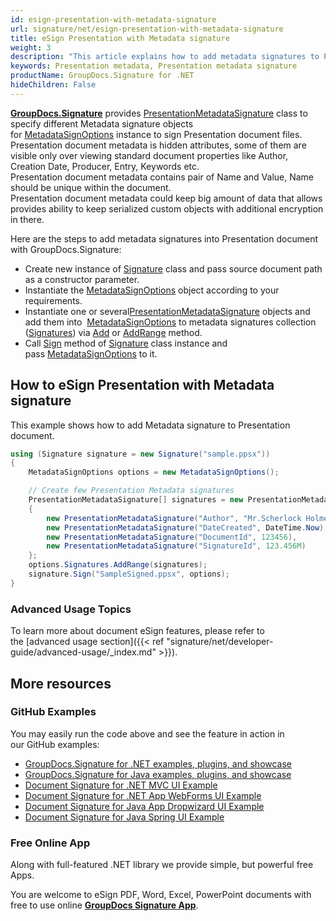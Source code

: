 ```yaml
---
id: esign-presentation-with-metadata-signature
url: signature/net/esign-presentation-with-metadata-signature
title: eSign Presentation with Metadata signature
weight: 3
description: "This article explains how to add metadata signatures to Presentation document with GroupDocs.Signature"
keywords: Presentation metadata, Presentation metadata signature
productName: GroupDocs.Signature for .NET
hideChildren: False
---
```

[**GroupDocs.Signature**](https://products.groupdocs.com/signature/net) provides [PresentationMetadataSignature](https://apireference.groupdocs.com/net/signature/groupdocs.signature.domain/presentationmetadatasignature) class to specify different Metadata signature objects for [MetadataSignOptions](https://apireference.groupdocs.com/net/signature/groupdocs.signature.options/metadatasignoptions) instance to sign Presentation document files.
Presentation document metadata is hidden attributes, some of them are visible only over viewing standard document properties like Author, Creation Date, Producer, Entry, Keywords etc.  
Presentation document metadata contains pair of Name and Value, Name should be unique within the document.  
Presentation document metadata could keep big amount of data that allows provides ability to keep serialized custom objects with additional encryption in there.

Here are the steps to add metadata signatures into Presentation document with GroupDocs.Signature:

* Create new instance of [Signature](https://apireference.groupdocs.com/net/signature/groupdocs.signature/signature) class and pass source document path as a constructor parameter.
* Instantiate the [MetadataSignOptions](https://apireference.groupdocs.com/net/signature/groupdocs.signature.options/metadatasignoptions) object according to your requirements.
* Instantiate one or several[PresentationMetadataSignature](https://apireference.groupdocs.com/net/signature/groupdocs.signature.domain/presentationmetadatasignature) objects and add them into  [MetadataSignOptions](https://apireference.groupdocs.com/net/signature/groupdocs.signature.options/metadatasignoptions) to metadata signatures collection ([Signatures](https://apireference.groupdocs.com/net/signature/groupdocs.signature.options/metadatasignoptions/properties/signatures)) via [Add](https://apireference.groupdocs.com/net/signature/groupdocs.signature.domain/metadatasignaturecollection/methods/add) or [AddRange](https://apireference.groupdocs.com/net/signature/groupdocs.signature.domain/metadatasignaturecollection/methods/addrange) method.
* Call [Sign](https://apireference.groupdocs.com/net/signature/groupdocs.signature/signature/methods/sign) method of [Signature](https://apireference.groupdocs.com/net/signature/groupdocs.signature/signature) class instance and pass [MetadataSignOptions](https://apireference.groupdocs.com/net/signature/groupdocs.signature.options/metadatasignoptions) to it.

## How to eSign Presentation with Metadata signature

This example shows how to add Metadata signature to Presentation document.

```csharp
using (Signature signature = new Signature("sample.ppsx"))
{
    MetadataSignOptions options = new MetadataSignOptions();

    // Create few Presentation Metadata signatures
    PresentationMetadataSignature[] signatures = new PresentationMetadataSignature[]
    {
        new PresentationMetadataSignature("Author", "Mr.Scherlock Holmes"),
        new PresentationMetadataSignature("DateCreated", DateTime.Now),
        new PresentationMetadataSignature("DocumentId", 123456),
        new PresentationMetadataSignature("SignatureId", 123.456M)
    };
    options.Signatures.AddRange(signatures);
    signature.Sign("SampleSigned.ppsx", options);
}
```

### Advanced Usage Topics

To learn more about document eSign features, please refer to the [advanced usage section]({{< ref "signature/net/developer-guide/advanced-usage/_index.md" >}}).

## More resources

### GitHub Examples

You may easily run the code above and see the feature in action in our GitHub examples:

* [GroupDocs.Signature for .NET examples, plugins, and showcase](https://github.com/groupdocs-signature/GroupDocs.Signature-for-.NET)
* [GroupDocs.Signature for Java examples, plugins, and showcase](https://github.com/groupdocs-signature/GroupDocs.Signature-for-Java)
* [Document Signature for .NET MVC UI Example](https://github.com/groupdocs-signature/GroupDocs.Signature-for-.NET-MVC)
* [Document Signature for .NET App WebForms UI Example](https://github.com/groupdocs-signature/GroupDocs.Signature-for-.NET-WebForms)
* [Document Signature for Java App Dropwizard UI Example](https://github.com/groupdocs-signature/GroupDocs.Signature-for-Java-Dropwizard)
* [Document Signature for Java Spring UI Example](https://github.com/groupdocs-signature/GroupDocs.Signature-for-Java-Spring)

### Free Online App

Along with full-featured .NET library we provide simple, but powerful free Apps.

You are welcome to eSign PDF, Word, Excel, PowerPoint documents with free to use online **[GroupDocs Signature App](https://products.groupdocs.app/signature)**.
